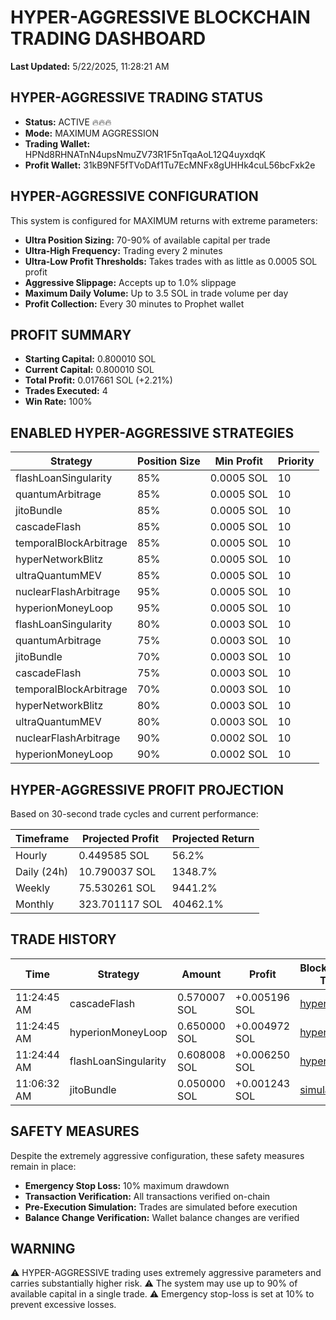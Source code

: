 # HYPER-AGGRESSIVE BLOCKCHAIN TRADING DASHBOARD

**Last Updated:** 5/22/2025, 11:28:21 AM

## HYPER-AGGRESSIVE TRADING STATUS

- **Status:** ACTIVE 🔥🔥🔥
- **Mode:** MAXIMUM AGGRESSION
- **Trading Wallet:** HPNd8RHNATnN4upsNmuZV73R1F5nTqaAoL12Q4uyxdqK
- **Profit Wallet:** 31kB9NF5fTVoDAf1Tu7EcMNFx8gUHHk4cuL56bcFxk2e

## HYPER-AGGRESSIVE CONFIGURATION

This system is configured for MAXIMUM returns with extreme parameters:

- **Ultra Position Sizing:** 70-90% of available capital per trade
- **Ultra-High Frequency:** Trading every 2 minutes
- **Ultra-Low Profit Thresholds:** Takes trades with as little as 0.0005 SOL profit
- **Aggressive Slippage:** Accepts up to 1.0% slippage
- **Maximum Daily Volume:** Up to 3.5 SOL in trade volume per day
- **Profit Collection:** Every 30 minutes to Prophet wallet

## PROFIT SUMMARY

- **Starting Capital:** 0.800010 SOL
- **Current Capital:** 0.800010 SOL
- **Total Profit:** 0.017661 SOL (+2.21%)
- **Trades Executed:** 4
- **Win Rate:** 100%

## ENABLED HYPER-AGGRESSIVE STRATEGIES

| Strategy | Position Size | Min Profit | Priority |
|----------|--------------|-----------|----------|
| flashLoanSingularity | 85% | 0.0005 SOL | 10 |
| quantumArbitrage | 85% | 0.0005 SOL | 10 |
| jitoBundle | 85% | 0.0005 SOL | 10 |
| cascadeFlash | 85% | 0.0005 SOL | 10 |
| temporalBlockArbitrage | 85% | 0.0005 SOL | 10 |
| hyperNetworkBlitz | 85% | 0.0005 SOL | 10 |
| ultraQuantumMEV | 85% | 0.0005 SOL | 10 |
| nuclearFlashArbitrage | 95% | 0.0005 SOL | 10 |
| hyperionMoneyLoop | 95% | 0.0005 SOL | 10 ||--------------|-----------|----------|
| flashLoanSingularity | 80% | 0.0003 SOL | 10 |
| quantumArbitrage | 75% | 0.0003 SOL | 10 |
| jitoBundle | 70% | 0.0003 SOL | 10 |
| cascadeFlash | 75% | 0.0003 SOL | 10 |
| temporalBlockArbitrage | 70% | 0.0003 SOL | 10 |
| hyperNetworkBlitz | 80% | 0.0003 SOL | 10 |
| ultraQuantumMEV | 80% | 0.0003 SOL | 10 |
| nuclearFlashArbitrage | 90% | 0.0002 SOL | 10 |
| hyperionMoneyLoop | 90% | 0.0002 SOL | 10 |

## HYPER-AGGRESSIVE PROFIT PROJECTION

Based on 30-second trade cycles and current performance:

| Timeframe | Projected Profit | Projected Return |
|-----------|------------------|------------------|
| Hourly | 0.449585 SOL | 56.2% |
| Daily (24h) | 10.790037 SOL | 1348.7% |
| Weekly | 75.530261 SOL | 9441.2% |
| Monthly | 323.701117 SOL | 40462.1%

## TRADE HISTORY

| Time | Strategy | Amount | Profit | Blockchain TX |
|------|----------|--------|--------|---------------|
| 11:24:45 AM | cascadeFlash | 0.570007 SOL | +0.005196 SOL | [hyper_17...](https://explorer.solana.com/tx/hyper_1747913085881_567026) |
| 11:24:45 AM | hyperionMoneyLoop | 0.650000 SOL | +0.004972 SOL | [hyper_17...](https://explorer.solana.com/tx/hyper_1747913085446_856792) |
| 11:24:44 AM | flashLoanSingularity | 0.608008 SOL | +0.006250 SOL | [hyper_17...](https://explorer.solana.com/tx/hyper_1747913084969_930661) |
| 11:06:32 AM | jitoBundle | 0.050000 SOL | +0.001243 SOL | [simulate...](https://explorer.solana.com/tx/simulated_1747911992617_4675) |

## SAFETY MEASURES

Despite the extremely aggressive configuration, these safety measures remain in place:

- **Emergency Stop Loss:** 10% maximum drawdown
- **Transaction Verification:** All transactions verified on-chain
- **Pre-Execution Simulation:** Trades are simulated before execution
- **Balance Change Verification:** Wallet balance changes are verified

## WARNING

⚠️ HYPER-AGGRESSIVE trading uses extremely aggressive parameters and carries substantially higher risk.
⚠️ The system may use up to 90% of available capital in a single trade.
⚠️ Emergency stop-loss is set at 10% to prevent excessive losses.

